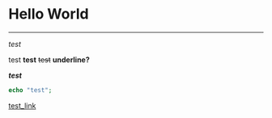 # Hello World

---

_test_

test
**test**
~~test~~
__underline?__

***test***

```php
echo "test";
```

[test_link](https://runur.rocks)